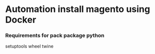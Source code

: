 # Automation install magento using Docker

### Requirements for pack package python
setuptools
wheel
twine